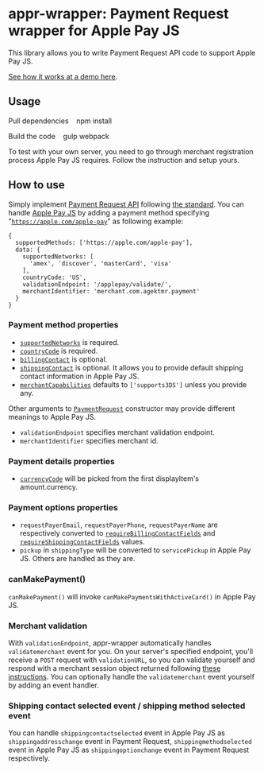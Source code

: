 <!---
    Copyright 2017 Google

    Licensed under the Apache License, Version 2.0 (the "License");
    you may not use this file except in compliance with the License.
    You may obtain a copy of the License at

        http://www.apache.org/licenses/LICENSE-2.0

    Unless required by applicable law or agreed to in writing, software
    distributed under the License is distributed on an "AS IS" BASIS,
    WITHOUT WARRANTIES OR CONDITIONS OF ANY KIND, either express or implied.
    See the License for the specific language governing permissions and
    limitations under the License.
-->

# appr-wrapper: Payment Request wrapper for Apple Pay JS
This library allows you to write Payment Request API code to support Apple Pay JS.

[See how it works at a demo here](https://web-payment-apis.appspot-preview.com/).
## Usage
Pull dependencies
    npm install

Build the code
    gulp webpack

To test with your own server, you need to go through merchant registration process Apple Pay JS requires. Follow the instruction and setup yours.

## How to use
Simply implement [Payment Request API](https://developers.google.com/web/fundamentals/discovery-and-monetization/payment-request/) following [the standard](https://www.w3.org/TR/payment-request/). You can handle [Apple Pay JS](https://developer.apple.com/reference/applepayjs) by adding a payment method specifying "[`https://apple.com/apple-pay`](https://apple.com/apple-pay)" as following example:

```
{
  supportedMethods: ['https://apple.com/apple-pay'],
  data: {
    supportedNetworks: [
      'amex', 'discover', 'masterCard', 'visa'
    ],
    countryCode: 'US',
    validationEndpoint: '/applepay/validate/',
    merchantIdentifier: 'merchant.com.agektmr.payment'
  }
}
```

### Payment method properties

* [`supportedNetworks`](https://developer.apple.com/reference/applepayjs/paymentrequest/1916122-supportednetworks) is required.
* [`countryCode`](https://developer.apple.com/reference/applepayjs/paymentrequest/1916117-countrycode) is required.
* [`billingContact`](https://developer.apple.com/reference/applepayjs/paymentrequest/1916125-billingcontact) is optional.
* [`shippingContact`](https://developer.apple.com/reference/applepayjs/paymentrequest/1916127-shippingcontact) is optional. It allows you to provide default shipping contact information in Apple Pay JS.
* [`merchantCapabilities`](https://developer.apple.com/reference/applepayjs/paymentrequest/1916123-merchantcapabilities) defaults to `['supports3DS']` unless you provide any.

Other arguments to [`PaymentRequest`](https://www.w3.org/TR/payment-request/#paymentrequest-interface) constructor may provide different meanings to Apple Pay JS.

* `validationEndpoint` specifies merchant validation endpoint.
* `merchantIdentifier` specifies merchant id.


### Payment details properties

* [`currencyCode`](https://developer.apple.com/reference/applepayjs/paymentrequest/1916118-currencycode) will be picked from the first displayItem's amount.currency.


### Payment options properties

* `requestPayerEmail`, `requestPayerPhone`, `requestPayerName` are respectively converted to [`requireBillingContactFields`](https://developer.apple.com/reference/applepayjs/paymentrequest/2216120-requiredbillingcontactfields) and [`requireShippingContactFields`](https://developer.apple.com/reference/applepayjs/paymentrequest/2216121-requiredshippingcontactfields) values.
* `pickup` in `shippingType` will be converted to `servicePickup` in Apple Pay JS. Others are handled as they are.


### canMakePayment()
`canMakePayment()` will invoke `canMakePaymentsWithActiveCard()` in Apple Pay JS.

### Merchant validation
With `validationEndpoint`, appr-wrapper automatically handles `validatemerchant` event for you. On your server's specified endpoint, you'll receive a `POST` request with `validationURL`, so you can validate yourself and respond with a merchant session object returned following [these instructions](https://developer.apple.com/reference/applepayjs/applepaysession/1778021-onvalidatemerchant).
You can optionally handle the `validatemerchant` event yourself by adding an event handler.

### Shipping contact selected event / shipping method selected event
You can handle `shippingcontactselected` event in Apple Pay JS as `shippingaddresschange` event in Payment Request, `shippingmethodselected` event in Apple Pay JS as `shippingoptionchange` event in Payment Request respectively.
